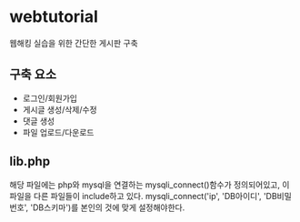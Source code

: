 # webtutorial
웹해킹 실습을 위한 간단한 게시판 구축

## 구축 요소
 * 로그인/회원가입
 * 게시글 생성/삭제/수정
 * 댓글 생성
 * 파일 업로드/다운로드

## lib.php
 해당 파일에는 php와 mysql을 연결하는 mysqli_connect()함수가 정의되어있고, 이 파일을 다른 파일들이 include하고 있다.
 mysqli_connect('ip', 'DB아이디', 'DB비밀번호', 'DB스키마')를 본인의 것에 맞게 설정해야한다.
